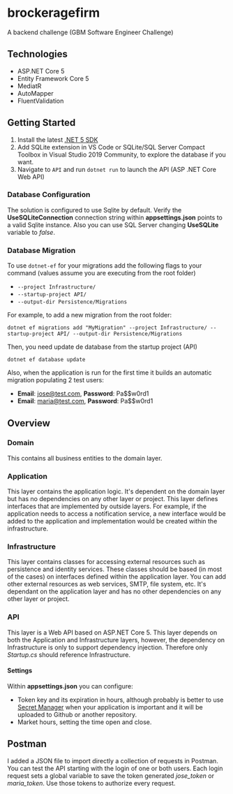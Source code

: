 # brockeragefirm
A backend challenge (GBM Software Engineer Challenge)

## Technologies
* ASP.NET Core 5
* Entity Framework Core 5
* MediatR
* AutoMapper
* FluentValidation

## Getting Started
1. Install the latest [.NET 5 SDK](https://dotnet.microsoft.com/download/dotnet/5.0)
2. Add SQLite extension in VS Code or SQLite/SQL Server Compact Toolbox in Visual Studio 2019 Community, to explore the database if you want.
3. Navigate to `API` and run `dotnet run` to launch the API (ASP .NET Core Web API)

### Database Configuration

The solution is configured to use Sqlite by default.
Verify the **UseSQLiteConnection** connection string within **appsettings.json** points to a valid Sqlite instance. Also you can use SQL Server changing **UseSQLite** variable to *false*.

### Database Migration

To use `dotnet-ef` for your migrations add the following flags to your command (values assume you are executing from the root folder)

* `--project Infrastructure/`
* `--startup-project API/`
* `--output-dir Persistence/Migrations`

For example, to add a new migration from the root folder:

 `dotnet ef migrations add "MyMigration" --project Infrastructure/ --startup-project API/ --output-dir Persistence/Migrations`

 Then, you need update de database from the startup project (API)
 
 `dotnet ef database update`

Also, when the application is run for the first time it builds an automatic migration populating 2 test users:
* **Email**: jose@test.com, **Password**: Pa$$w0rd1
* **Email**: maria@test.com, **Password**: Pa$$w0rd1

## Overview

### Domain

This contains all business entities to the domain layer. 

### Application

This layer contains the application logic. It's dependent on the domain layer but has no dependencies on any other layer or project. This layer defines interfaces that are implemented by outside layers. For example, if the application needs to access a notification service, a new interface would be added to the application and implementation would be created within the infrastructure.

### Infrastructure

This layer contains classes for accessing external resources such as persistence and identity services. These classes should be based (in most of the cases) on interfaces defined within the application layer. You can add other external resources as web services, SMTP, file system, etc. It's dependant on the application layer and has no other dependencies on any other layer or project.

### API

This layer is a Web API based on ASP.NET Core 5. This layer depends on both the Application and Infrastructure layers, however, the dependency on Infrastructure is only to support dependency injection. Therefore only *Startup.cs* should reference Infrastructure.

#### Settings
Within **appsettings.json** you can configure:

* Token key and its expiration in hours, although probably is better to use [Secret Manager](https://docs.microsoft.com/en-us/aspnet/core/security/app-secrets?view=aspnetcore-5.0&tabs=windows) when your application is important and it will be uploaded to Github or another repository.
* Market hours, setting the time open and close.

## Postman

I added a JSON file to import directly a collection of requests in Postman. You can test the API starting with the login of one or both users. Each login request sets a global variable to save the token generated *jose_token* or *maria_token*. Use those tokens to authorize every request. 
